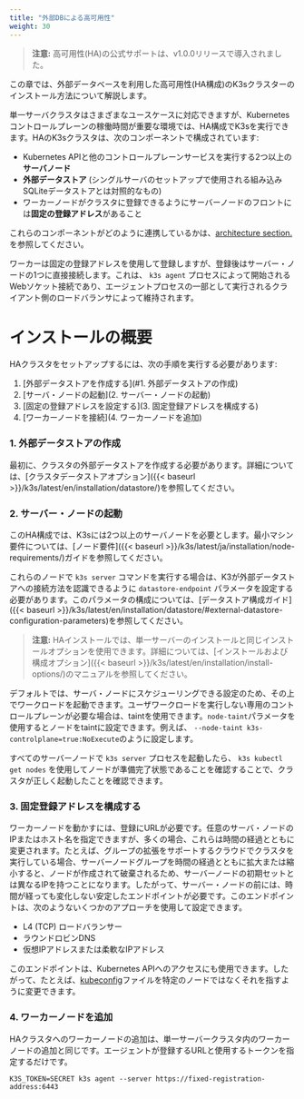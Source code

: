 ```yaml
---
title: "外部DBによる高可用性"
weight: 30
---
```


>**注意:** 高可用性(HA)の公式サポートは、v1.0.0リリースで導入されました。

この章では、外部データベースを利用した高可用性(HA構成)のK3sクラスターのインストール方法について解説します。

単一サーバクラスタはさまざまなユースケースに対応できますが、Kubernetesコントロールプレーンの稼働時間が重要な環境では、HA構成でK3sを実行できます。HAのK3sクラスタは、次のコンポーネントで構成されています:

* Kubernetes APIと他のコントロールプレーンサービスを実行する2つ以上の **サーバノード**
* **外部データストア** (シングルサーバのセットアップで使用される組み込みSQLiteデータストアとは対照的なもの)
* ワーカーノードがクラスタに登録できるようにサーバーノードのフロントには**固定の登録アドレス**があること

これらのコンポーネントがどのように連携しているかは、[architecture section.]({{<baseurl>}}/k3s/latest/en/architecture/#high-availability-with-an-external-db)を参照してください。

ワーカーは固定の登録アドレスを使用して登録しますが、登録後はサーバー・ノードの1つに直接接続します。これは、 `k3s agent` プロセスによって開始されるWebソケット接続であり、エージェントプロセスの一部として実行されるクライアント側のロードバランサによって維持されます。

# インストールの概要
HAクラスタをセットアップするには、次の手順を実行する必要があります:

1. [外部データストアを作成する](#1. 外部データストアの作成)
2. [サーバ・ノードの起動](2. サーバー・ノードの起動)
3. [固定の登録アドレスを設定する](3. 固定登録アドレスを構成する)
4. [ワーカーノードを接続](4. ワーカーノードを追加)

### 1. 外部データストアの作成
最初に、クラスタの外部データストアを作成する必要があります。詳細については、[クラスタデータストアオプション]({{< baseurl >}}/k3s/latest/en/installation/datastore/)を参照してください。

### 2. サーバー・ノードの起動
このHA構成では、K3sには2つ以上のサーバノードを必要とします。最小マシン要件については、[ノード要件]({{< baseurl >}}/k3s/latest/ja/installation/node-requirements/)ガイドを参照してください。

これらのノードで `k3s server` コマンドを実行する場合は、K3が外部データストアへの接続方法を認識できるように `datastore-endpoint` パラメータを設定する必要があります。このパラメータの構成については、[データストア構成ガイド]({{< baseurl >}}/k3s/latest/en/installation/datastore/#external-datastore-configuration-parameters)を参照してください。

> **注意:** HAインストールでは、単一サーバーのインストールと同じインストールオプションを使用できます。詳細については、[インストールおよび構成オプション]({{< baseurl >}}/k3s/latest/en/installation/install-options/)のマニュアルを参照してください。

デフォルトでは、サーバ・ノードにスケジューリングできる設定のため、その上でワークロードを起動できます。ユーザワークロードを実行しない専用のコントロールプレーンが必要な場合は、taintを使用できます。<span style='white-space:nowrap'>`node-taint`</span>パラメータを使用するとノードをtaintに設定できます。例えば、 <span style='white-space: nowrap'>`--node-taint k3s-controlplane=true:NoExecute`</span>のように設定します。

すべてのサーバーノードで `k3s server` プロセスを起動したら、 `k3s kubectl get nodes` を使用してノードが準備完了状態であることを確認することで、クラスタが正しく起動したことを確認できます。

### 3. 固定登録アドレスを構成する
ワーカーノードを動かすには、登録にURLが必要です。任意のサーバ・ノードのIPまたはホスト名を指定できますが、多くの場合、これらは時間の経過とともに変更されます。たとえば、グループの拡張をサポートするクラウドでクラスタを実行している場合、サーバーノードグループを時間の経過とともに拡大または縮小すると、ノードが作成されて破棄されるため、サーバーノードの初期セットとは異なるIPを持つことになります。したがって、サーバー・ノードの前には、時間が経っても変化しない安定したエンドポイントが必要です。このエンドポイントは、次のようないくつかのアプローチを使用して設定できます。

* L4 (TCP) ロードバランサー
* ラウンドロビンDNS
* 仮想IPアドレスまたは柔軟なIPアドレス

このエンドポイントは、Kubernetes APIへのアクセスにも使用できます。したがって、たとえば、[kubeconfig](https://kubernetes.io/docs/concepts/configuration/organize-cluster-access-kubeconfig/)ファイルを特定のノードではなくそれを指すように変更できます。

### 4. ワーカーノードを追加
HAクラスタへのワーカーノードの追加は、単一サーバークラスタ内のワーカーノードの追加と同じです。エージェントが登録するURLと使用するトークンを指定するだけです。
```
K3S_TOKEN=SECRET k3s agent --server https://fixed-registration-address:6443
```
